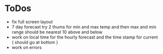 # ToDos
- fix full screen layout
- 7 day forecast try 2 thums for min and max temp and then max and min range should be nearest 10 above and below  
- work on local time for the hourly forecast and the time stamp for current ( should go at bottom )
- work on errors 
